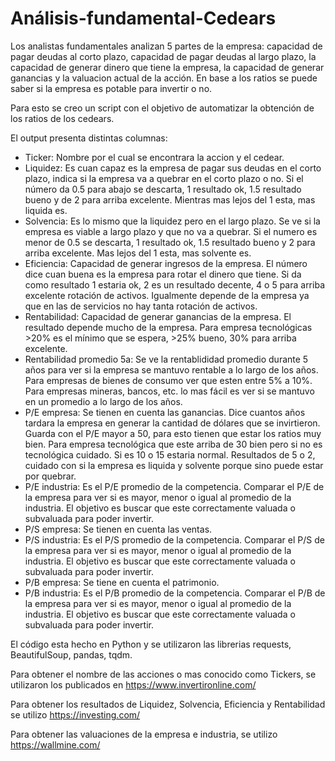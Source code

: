 # Análisis-fundamental-Cedears

Los analistas fundamentales analizan 5 partes de la empresa: capacidad de pagar deudas al corto plazo, capacidad de pagar deudas al largo plazo, la capacidad de generar dinero que tiene la empresa, la capacidad de generar ganancias y la valuacion actual de la acción.
En base a los ratios se puede saber si la empresa es potable para invertir o no.

Para esto se creo un script con el objetivo de automatizar la obtención de los ratios de los cedears.

El output presenta distintas columnas:
- Ticker: Nombre por el cual se encontrara la accion y el cedear.
- Liquidez: Es cuan capaz es la empresa de pagar sus deudas en el corto plazo, indica si la empresa va a quebrar en el corto plazo o no. Si el número da 0.5 para abajo se descarta, 1 resultado ok,  1.5 resultado bueno y de 2 para arriba excelente. Mientras mas lejos del 1 esta, mas liquida es.
- Solvencia: Es lo mismo que la liquidez pero en el largo plazo. Se ve si la empresa es viable a largo plazo y que no va a quebrar. Si el numero es menor de 0.5 se descarta, 1 resultado ok,  1.5 resultado bueno y 2 para arriba excelente. Mas lejos del 1 esta, mas solvente es. 
- Eficiencia: Capacidad de generar ingresos de la empresa. El número dice cuan buena es la empresa para rotar el dinero que tiene. Si da como resultado 1 estaria ok, 2 es un resultado decente, 4 o 5 para arriba excelente rotación de activos. Igualmente depende de la empresa ya que en las de servicios no hay tanta rotación de activos.
- Rentabilidad: Capacidad de generar ganancias de la empresa. El resultado depende mucho de la empresa. Para empresa tecnológicas >20% es el mínimo que se espera, >25% bueno, 30% para arriba excelente.
- Rentabilidad promedio 5a: Se ve la rentablididad promedio durante 5 años para ver si la empresa se mantuvo rentable a lo largo de los años.
Para empresas de bienes de consumo ver que esten entre 5% a 10%.
Para empresas mineras, bancos, etc. lo mas fácil es ver si se mantuvo en un promedio a lo largo de los años.
- P/E empresa: Se tienen en cuenta las ganancias. Dice cuantos años tardara la empresa en generar la cantidad de dólares que se invirtieron. Guarda con el P/E mayor a 50, para esto tienen que estar los ratios muy bien. Para empresa tecnológica que este arriba de 30 bien pero si no es tecnológica cuidado. Si es 10 o 15 estaria normal. Resultados de 5 o 2, cuidado con si la empresa es liquida y solvente porque sino puede estar por quebrar.
- P/E industria: Es el P/E promedio de la competencia. Comparar el P/E de la empresa para ver si es mayor, menor o igual al promedio de la industria. El objetivo es buscar que este correctamente valuada o subvaluada para poder invertir.
- P/S empresa: Se tienen en cuenta las ventas.
- P/S industria: Es el P/S promedio de la competencia. Comparar el P/S de la empresa para ver si es mayor, menor o igual al promedio de la industria. El objetivo es buscar que este correctamente valuada o subvaluada para poder invertir.
- P/B empresa: Se tiene en cuenta el patrimonio. 
- P/B industria: Es el P/B promedio de la competencia. Comparar el P/B de la empresa para ver si es mayor, menor o igual al promedio de la industria. El objetivo es buscar que este correctamente valuada o subvaluada para poder invertir.

El código esta hecho en Python y se utilizaron las librerias requests, BeautifulSoup, pandas, tqdm.

Para obtener el nombre de las acciones o mas conocido como Tickers, se utilizaron los publicados en https://www.invertironline.com/

Para obtener los resultados de Liquidez, Solvencia, Eficiencia y Rentabilidad se utilizo https://investing.com/

Para obtener las valuaciones de la empresa e industria, se utilizo https://wallmine.com/


